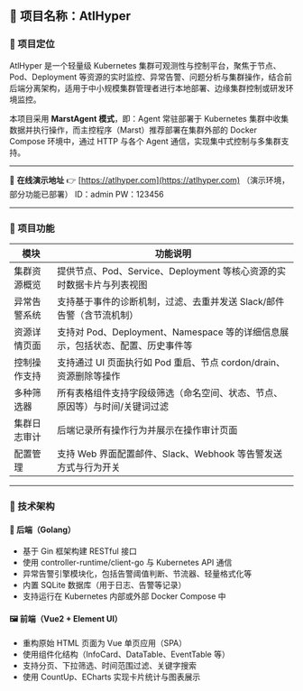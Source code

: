 ## 🧠 项目名称：AtlHyper

### 📌 项目定位

AtlHyper 是一个轻量级 Kubernetes 集群可观测性与控制平台，聚焦于节点、Pod、Deployment 等资源的实时监控、异常告警、问题分析与集群操作，结合前后端分离架构，适用于中小规模集群管理者进行本地部署、边缘集群控制或研发环境监控。

本项目采用 **MarstAgent 模式**，即：Agent 常驻部署于 Kubernetes 集群中收集数据并执行操作，而主控程序（Marst）推荐部署在集群外部的 Docker Compose 环境中，通过 HTTP 与各个 Agent 通信，实现集中式控制与多集群支持。

---

🧭 **在线演示地址**
👉 [https://atlhyper.com](https://atlhyper.com) （演示环境，部分功能已部署）
ID：admin
PW：123456

---

### 🚀 项目功能

| 模块         | 功能说明                                                                       |
| ------------ | ------------------------------------------------------------------------------ |
| 集群资源概览 | 提供节点、Pod、Service、Deployment 等核心资源的实时数据卡片与列表视图          |
| 异常告警系统 | 支持基于事件的诊断机制，过滤、去重并发送 Slack/邮件告警（含节流机制）          |
| 资源详情页面 | 支持对 Pod、Deployment、Namespace 等的详细信息展示，包括状态、配置、历史事件等 |
| 控制操作支持 | 支持通过 UI 页面执行如 Pod 重启、节点 cordon/drain、资源删除等操作             |
| 多种筛选器   | 所有表格组件支持字段级筛选（命名空间、状态、节点、原因等）与时间/关键词过滤    |
| 集群日志审计 | 后端记录所有操作行为并展示在操作审计页面                                       |
| 配置管理     | 支持 Web 界面配置邮件、Slack、Webhook 等告警发送方式与行为开关                 |

---

### 🧱 技术架构

#### 🔧 后端（Golang）

- 基于 Gin 框架构建 RESTful 接口
- 使用 controller-runtime/client-go 与 Kubernetes API 通信
- 异常告警引擎模块化，包括告警阈值判断、节流器、轻量格式化等
- 内置 SQLite 数据库（用于日志、告警等记录）
- 支持运行在 Kubernetes 内部或外部 Docker Compose 中

#### 🖼️ 前端（Vue2 + Element UI）

- 重构原始 HTML 页面为 Vue 单页应用（SPA）
- 使用组件化结构（InfoCard、DataTable、EventTable 等）
- 支持分页、下拉筛选、时间范围过滤、关键字搜索
- 使用 CountUp、ECharts 实现卡片统计与图表展示
